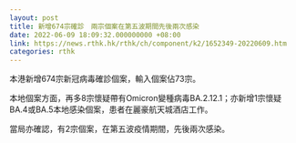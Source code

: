 ```yaml
---
layout: post
title: 新增674宗確診　兩宗個案在第五波期間先後兩次感染
date: 2022-06-09 18:09:32.000000000 +08:00
link: https://news.rthk.hk/rthk/ch/component/k2/1652349-20220609.htm
categories: rthk
---
```


本港新增674宗新冠病毒確診個案，輸入個案佔73宗。

本地個案方面，再多8宗懷疑帶有Omicron變種病毒BA.2.12.1；亦新增1宗懷疑BA.4或BA.5本地感染個案，患者在麗豪航天城酒店工作。

當局亦確認，有2宗個案，在第五波疫情期間，先後兩次感染。
